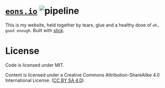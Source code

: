 # [`eons.io`](https://www.eons.io/) ![pipeline](https://github.com/sondr3/web/workflows/pipeline/badge.svg)

This is my website, held together by tears, glue and a healthy dose of `eh, good enough`. Built with [slick][slick].

# License

Code is licensed under MIT.

Content is licensed under a Creative Commons Attribution-ShareAlike 4.0 International License. ([CC BY SA 4.0](https://creativecommons.org/licenses/by-sa/4.0/)).

[slick]: https://github.com/ChrisPenner/slick
